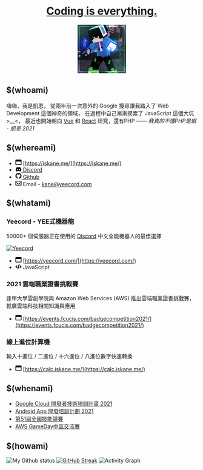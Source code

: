 <h1 align="center">
  <a href="https://iskane.me/">Coding is everything.<a/>
</h1>
<p align="center">
  <img src="img/avatar.png" width="128px" alt="凱恩Kane"/>
</p>

## $(whoami)

嗨嗨，我是凱恩，
從兩年前一次意外的 Google 搜尋讓我踏入了 Web Development 這個神奇的領域，
在過程中自己漸漸摸索了 JavaScript 這個大坑 >__<，
最近也開始朝向 [Vue](https://vuejs.org/) 和 [React](https://zh-hant.reactjs.org/) 研究，還有PHP —— _我真的不懂PHP是蝦 - 凱恩 2021_

## $(whereami)

- <img src="icon/window-maximize.svg" alt="website" width="16px"> [https://iskane.me/](https://iskane.me/)
- [<img src="icon/discord.svg" width="16px" alt="Discord"> Discord](https://discord.gg/yeecord)
- [<img src="icon/github.svg" width="16px" alt="Github"> Github](https://github.com/Gary50613)
- <img src="icon/envelope.svg" width="16px" alt="Email"> Email - [kane@yeecord.com](mailto:kane@yeecord.com)

## $(whatami)

### Yeecord - YEE式機器龍
50000+ 個伺服器正在使用的
[Discord](https://discord.com) 中文全能機器人的最佳選擇

[![Yeecord](https://discord.com/api/guilds/600363644991176822/widget.png?style=banner2)](https://discord.gg/yeecord)

- <img src="icon/window-maximize.svg" alt="website" width="16px"> [https://yeecord.com/](https://yeecord.com/)
- <img src="icon/code.svg" width="16px" alt="code language"> JavaScript

### 2021 雲端職業證書挑戰賽
逢甲大學雲創學院與 Amazon Web Services (AWS) 推出雲端職業證書挑戰賽，推廣雲端科技相關知識與應用

- <img src="icon/window-maximize.svg" alt="website" width="16px"> [https://events.fcucis.com/badgecompetition2021/](https://events.fcucis.com/badgecompetition2021/)

### 線上進位計算機
輸入十進位 / 二進位 / 十六進位 / 八進位數字快速轉換
- <img src="icon/window-maximize.svg" alt="website" width="16px"> [https://calc.iskane.me/](https://calc.iskane.me/)

## $(whenami)

- [Google Cloud 開發者技術培訓計畫 2021](https://events.withgoogle.com/cloud-study-jam-2021-twhk/)
- [Android App 開發培訓計劃 2021](https://events.withgoogle.com/android-study-jam-twhk-2021/)
- [第51屆全國技能競賽](https://skillsweek.wdasec.gov.tw/skillsweek/)
- [AWS GameDay中區交流賽](https://www.iecs.fcu.edu.tw/news/AWS%20GameDay中區交流賽/)

## $(howami)

![My Github status](https://github-readme-stats.vercel.app/api?username=Gary50613&count_private=true&show_icons=true&theme=radical)
[![GitHub Streak](http://github-readme-streak-stats.herokuapp.com?user=Gary50613&theme=dark&hide_border=true)](https://git.io/streak-stats)
![Activity Graph](http://activity-graph.herokuapp.com/graph?username=Gary50613&bg_color=161B22&color=4fff67&line=4fff67&point=ffffff&area=true&hide_border=true)
